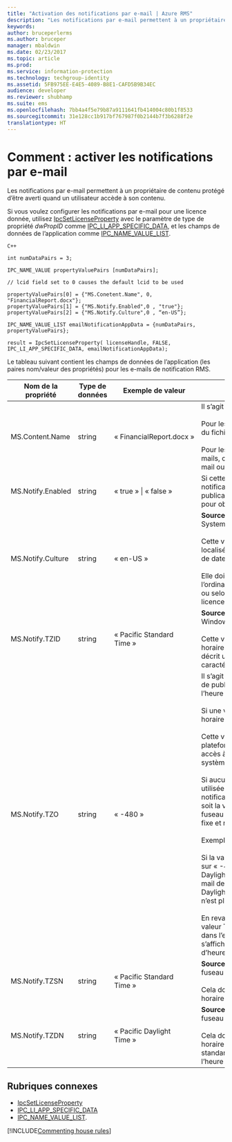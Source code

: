 ```yaml
---
title: "Activation des notifications par e-mail | Azure RMS"
description: "Les notifications par e-mail permettent à un propriétaire de contenu protégé d’être averti quand un utilisateur accède à son contenu."
keywords: 
author: bruceperlerms
ms.author: bruceper
manager: mbaldwin
ms.date: 02/23/2017
ms.topic: article
ms.prod: 
ms.service: information-protection
ms.technology: techgroup-identity
ms.assetid: 5FB975EE-E4E5-4089-B8E1-CAFD5B9B34EC
audience: developer
ms.reviewer: shubhamp
ms.suite: ems
ms.openlocfilehash: 7bb4a4f5e79b87a9111641fb414004c80b1f8533
ms.sourcegitcommit: 31e128cc1b917bf767987f0b2144b7f3b6288f2e
translationtype: HT
---
```

# <a name="how-to-enable-email-notification"></a>Comment : activer les notifications par e-mail

Les notifications par e-mail permettent à un propriétaire de contenu protégé d’être averti quand un utilisateur accède à son contenu.

Si vous voulez configurer les notifications par e-mail pour une licence donnée, utilisez [IpcSetLicenseProperty](https://msdn.microsoft.com/library/hh535271.aspx) avec le paramètre de type de propriété *dwPropID* comme [IPC\_LI\_APP\_SPECIFIC\_DATA](https://msdn.microsoft.com/library/hh535287.aspx), et les champs de données de l’application comme [IPC\_NAME\_VALUE\_LIST](https://msdn.microsoft.com/library/hh535277.aspx).

    C++

    int numDataPairs = 3;

    IPC_NAME_VALUE propertyValuePairs [numDataPairs];

    // lcid field set to 0 causes the default lcid to be used

    propertyValuePairs[0] = {"MS.Conetent.Name", 0, "FinancialReport.docx"};
    propertyValuePairs[1] = {"MS.Notify.Enabled",0 , "true"};
    propertyValuePairs[2] = {"MS.Notify.Culture",0 , “en-US”};

    IPC_NAME_VALUE_LIST emailNotificationAppData = {numDataPairs, propertyValuePairs};

    result = IpcSetLicenseProperty( licenseHandle, FALSE, IPC_LI_APP_SPECIFIC_DATA, emailNotificationAppData);


Le tableau suivant contient les champs de données de l’application (les paires nom/valeur des propriétés) pour les e-mails de notification RMS.


|Nom de la propriété | Type de données | Exemple de valeur | Remarques |
|--------------|-----------|---------------|-------|
|MS.Content.Name|string|« FinancialReport.docx »|Il s’agit d’un identificateur associé au contenu protégé.<br><br> Pour les fichiers protégés, cette valeur doit être le nom du fichier, sans les informations de chemin.<br><br> Pour les autres types de contenu, par exemple, les e-mails, cette valeur peut correspondre à l’objet de l’e-mail ou bien être vide.|
|MS.Notify.Enabled|string|« true » &#124; « false »|Si cette valeur est définie sur « true », un e-mail de notification est envoyé au propriétaire de la licence de publication quand un utilisateur tente d’utiliser sa licence pour obtenir une licence utilisateur final.|
|MS.Notify.Culture|string|« en-US »| **Source** : System.Globalization.CultureInfo.CurrentUICulture.Name <br><br>Cette valeur est utilisée pour déterminer la langue localisée de l’e-mail de notification, ainsi que le format de date et d’heure qui doit être utilisé dans l’e-mail.<br><br>Elle doit être définie selon les paramètres utilisateur de l’ordinateur sur lequel est créée la licence de publication, ou selon la culture par défaut du propriétaire de la licence de publication.|
|MS.Notify.TZID|string|« Pacific Standard Time »|**Source** : TimeZoneInfo.Local.Id - ID de fuseau horaire Windows.<br><br>Cette valeur correspond à l’identificateur de fuseau horaire du système d’exploitation Microsoft Windows qui décrit un fuseau horaire particulier et ses caractéristiques.|
|MS.Notify.TZO|string|« -480 »|Il s’agit du décalage horaire du propriétaire de la licence de publication, exprimé en minutes, par rapport à l’heure UTC.<br><br>Si une valeur TZID est fournie, le décalage du fuseau horaire spécifié sera utilisé et cette valeur sera ignorée.<br><br>Cette valeur sera probablement utilisée par les plateformes de publication non Windows qui n’ont pas accès à la liste des valeurs d’ID de fuseau horaire du système d’exploitation Windows.<br><br>Si aucune valeur TZID n’est fournie, cette valeur sera utilisée pour calculer le décalage des messages de notification et la valeur TZSN sera utilisée (quelle que soit la valeur de fuseau horaire) pour indiquer le nom du fuseau horaire. De cette manière, le fuseau horaire reste fixe et n’est pas mis à jour à l’heure d’été.<br><br>Exemple :<br><br>Si la valeur TXID est vide, et si la valeur TZ0 est définie sur « -420 » et la valeur TZSN définie sur « Pacific Daylight Time », toutes les valeurs indiquées dans l’e-mail de notification seront ajustées à l’heure « Pacific Daylight Time » et le resteront, même si l’heure d’été n’est plus en cours.<br><br>En revanche, si une valeur TZID est fournie, ainsi qu’une valeur TZSN et une valeur TZDN, les heures spécifiées dans l’e-mail de notification seront ajustées et s’afficheront selon le mode d’affichage de date et d’heure défini (Heure d’été ou Standard).|
|MS.Notify.TZSN|string|« Pacific Standard Time »|**Source** : TimeZoneInfo.Local.StandardName - Nom du fuseau horaire.<br><br>Cela doit correspondre au nom localisé du fuseau horaire Standard.|
|MS.Notify.TZDN|string|« Pacific Daylight Time »|**Source** : TimeZoneInfo.Local.DaylightName - Nom du fuseau horaire de l’heure d’été.<br><br>Cela doit correspondre au nom localisé du fuseau horaire de l’heure d’été. Il peut être le même que le nom standard si le fuseau horaire ne prend pas en charge l’heure d’été.|

## <a name="related-topics"></a>Rubriques connexes

- [IpcSetLicenseProperty](https://msdn.microsoft.com/library/hh535271.aspx)
- [IPC\_LI\_APP\_SPECIFIC\_DATA](https://msdn.microsoft.com/library/hh535287.aspx)
- [IPC\_NAME\_VALUE\_LIST](https://msdn.microsoft.com/library/hh535277.aspx).

[!INCLUDE[Commenting house rules](../includes/houserules.md)]